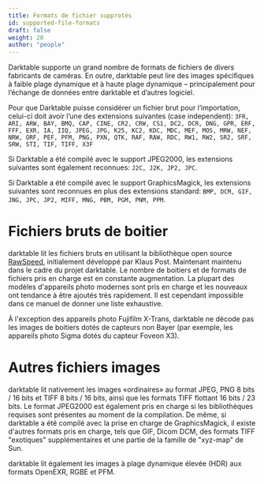 ```yaml
---
title: Formats de fichier supprotés
id: supported-file-formats
draft: false
weight: 20
author: "people"
---
```


Darktable supporte un grand nombre de formats de fichiers de divers fabricants de caméras. En outre, darktable peut lire des images spécifiques à faible plage dynamique et à haute plage dynamique – principalement pour l’échange de données entre darktable et d’autres logiciel.

Pour que Darktable puisse considérer un fichier brut pour l’importation, celui-ci doit avoir l’une des extensions suivantes (case independent): `3FR, ARI, ARW, BAY, BMQ, CAP, CINE, CR2, CRW, CS1, DC2, DCR, DNG, GPR, ERF, FFF, EXR, IA, IIQ, JPEG, JPG, K25, KC2, KDC, MDC, MEF, MOS, MRW, NEF, NRW, ORF, PEF, PFM, PNG, PXN, QTK, RAF, RAW, RDC, RW1, RW2, SR2, SRF, SRW, STI, TIF, TIFF, X3F`

Si Darktable a été compilé avec le support JPEG2000, les extensions suivantes sont également reconnues: `J2C, J2K, JP2, JPC`.

Si Darktable a été compilé avec le support GraphicsMagick, les extensions suivantes sont reconnues en plus des extensions standard: `BMP, DCM, GIF, JNG, JPC, JP2, MIFF, MNG, PBM, PGM, PNM, PPM`.

# Fichiers bruts de boitier

darktable lit les fichiers bruts en utilisant la bibliothèque open source [RawSpeed](https://github.com/darktable-org/rawspeed), initialement développé par Klaus Post. Maintenant maintenu dans le cadre du projet darktable. Le nombre de boitiers et de formats de fichiers pris en charge est en constante augmentation. La plupart des modèles d'appareils photo modernes sont pris en charge et les nouveaux ont tendance à être ajoutés très rapidement. Il est cependant impossible dans ce manuel de donner une liste exhaustive.

À l'exception des appareils photo Fujifilm X-Trans, darktable ne décode pas les images de boitiers dotés de capteurs non Bayer (par exemple, les appareils photo Sigma dotés du capteur Foveon X3).

# Autres fichiers images

darktable lit nativement les images «ordinaires» au format JPEG, PNG 8 bits / 16 bits et TIFF 8 bits / 16 bits, ainsi que les formats TIFF flottant 16 bits / 23 bits. Le format JPEG2000 est également pris en charge si les bibliothèques requises sont présentes au moment de la compilation. De même, si darktable a été compilé avec la prise en charge de GraphicsMagick, il existe d'autres formats pris en charge, tels que GIF, Dicom DCM, des formats TIFF "exotiques" supplémentaires et une partie de la famille de "xyz-map" de Sun.

darktable lit également les images à plage dynamique élevée (HDR) aux formats OpenEXR, RGBE et PFM.
